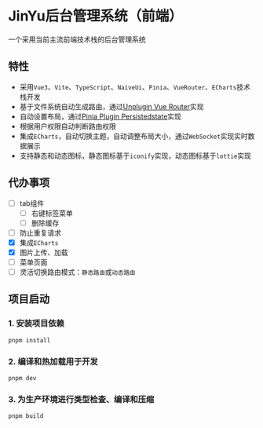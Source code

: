 # JinYu后台管理系统（前端）

一个采用当前主流前端技术栈的后台管理系统

## 特性

- 采用`Vue3`、`Vite`、`TypeScript`、`NaiveUi`、`Pinia`、`VueRouter`、`ECharts`技术栈开发
- 基于文件系统自动生成路由，通过[Unplugin Vue Router](https://github.com/posva/unplugin-vue-router)实现
- 自动设置布局，通过[Pinia Plugin Persistedstate](https://github.com/prazdevs/pinia-plugin-persistedstate)实现
- 根据用户权限自动判断路由权限
- 集成`ECharts`，自动切换主题，自动调整布局大小，通过`WebSocket`实现实时数据展示
- 支持静态和动态图标，静态图标基于`iconify`实现，动态图标基于`lottie`实现

## 代办事项

- [ ] tab组件
    - [ ] 右键标签菜单
    - [ ] 删除缓存
- [ ] 防止重复请求
- [x] 集成`ECharts`
- [x] 图片上传、加载
- [ ] 菜单页面
- [ ] 灵活切换路由模式：`静态路由`或`动态路由`

## 项目启动
### 1. 安装项目依赖

```shell
pnpm install
```

### 2. 编译和热加载用于开发

```shell
pnpm dev
```

### 3. 为生产环境进行类型检查、编译和压缩

```shell
pnpm build
```

